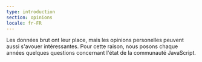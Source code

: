 ```yaml
---
type: introduction
section: opinions
locale: fr-FR
---
```


Les données brut ont leur place, mais les opinions personelles peuvent aussi s'avouer intéressantes. Pour cette raison, nous posons chaque années quelques questions concernant l'état de la communauté JavaScript. 